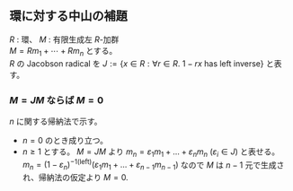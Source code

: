 ## 環に対する中山の補題
$R$ : 環、 $M$ : 有限生成左 $R$-加群  
$M=Rm_1+\cdots+Rm_n$ とする。  
$R$ の Jacobson radical を $J:=\lbrace x\in R:\forall r\in R.\ 1-rx\text{ has left inverse}\rbrace$ と表す。
### $M=JM$ ならば $M=0$
$n$ に関する帰納法で示す。
- $n=0$ のとき成り立つ。
- $n\geq 1$ とする。 $M=JM$ より $m_n=\varepsilon_1m_1+\ldots+\varepsilon_nm_n$ $(\varepsilon_i\in J)$ と表せる。
  $m_n=(1-\varepsilon_n)^{-1\text{(left)}}(\varepsilon_1m_1+\ldots+\varepsilon_{n-1}m_{n-1})$ なので $M$ は $n-1$ 元で生成され、帰納法の仮定より $M=0$.
